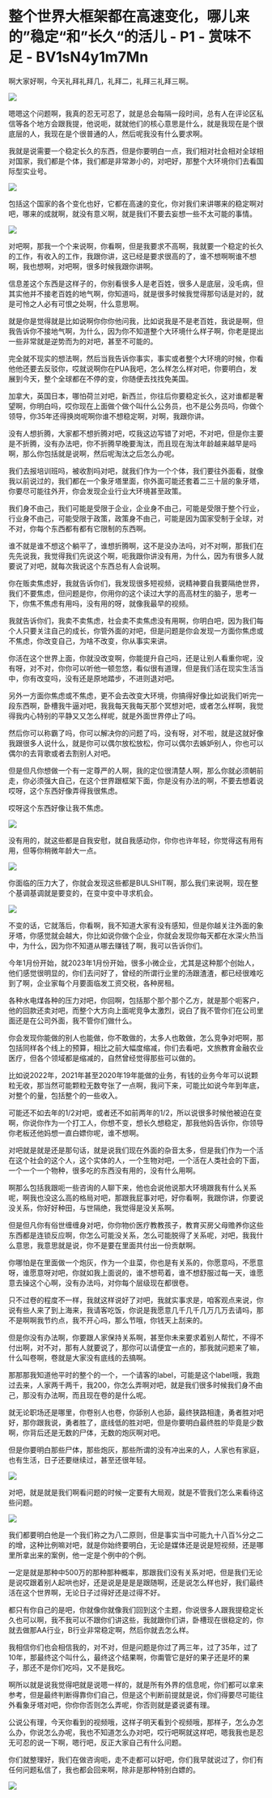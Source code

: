 # 整个世界大框架都在高速变化，哪儿来的”稳定“和”长久“的活儿 - P1 - 赏味不足 - BV1sN4y1m7Mn

啊大家好啊，今天礼拜礼拜几，礼拜二，礼拜三礼拜三啊。

![](img/d1958334b12140169c6e89935960c849_1.png)

嗯嗯这个问题啊，我真的忍无可忍了，就是总会每隔一段时间，总有人在评论区私信等各个地方会跟我提，他说呃，就就他们的核心意思是什么，就是我现在是个很底层的人，我现在是个很普通的人，然后呢我没有什么要求啊。

我就是说需要一个稳定长久的东西，但是你要明白一点，我们相对社会相对全球相对国家，我们都是个体，我们都是非常渺小的，对吧好，那整个大环境你们去看国际型实业号。



![](img/d1958334b12140169c6e89935960c849_3.png)

包括这个国家的各个变化也好，它都在高速的变化，你对我们来讲哪来的稳定啊对吧，哪来的成就啊，就没有意义啊，就是我们不要去妄想一些不太可能的事情。



![](img/d1958334b12140169c6e89935960c849_5.png)

对吧啊，那我一个个来说啊，你看啊，但是我要求不高啊，我就要一个稳定的长久的工作，有收入的工作，我跟你讲，这已经是要求很高的了，谁不想啊啊谁不想啊，我也想啊，对吧啊，很多时候我跟你讲啊。

信息差这个东西是这样子的，你别看很多人是老百姓，很多人是底层，没毛病，但其实他并不接老百姓的地气啊，你知道吗，就是很多时候我觉得那句话是对的，就是可怜之人必有可恨之处啊，什么意思啊。

就是你是觉得就是比如说啊你你你他问我，比如说我是不是老百姓，我说是啊，但我告诉你不接地气啊，为什么，因为你不知道整个大环境什么样子啊，你老是提出一些非常就是逆势而为的对吧，甚至不可能的。

完全就不现实的想法啊，然后当我告诉你事实，事实或者整个大环境的时候，你看他他还要去反驳你，哎就说啊你在PUA我吧，怎么样怎么样对吧，你要明白，发展到今天，整个全球都在不停的变，你随便去找找免美国。

加拿大，英国日本，哪怕荷兰对吧，新西兰，你往后你要稳定长久，这对谁都是奢望啊，你明白吗，哎你现在上面做个做个叫什么公务员，也不是公务员吗，你做个领导，你35年还得换岗呢啊你谁不想稳定啊，对啊，我跟你讲。

没有人想折腾，大家都不想折腾对吧，哎我这边写错了对吧，不对吧，但是你主要是不折腾，没有办法吧，你不折腾早晚要淘汰，而且现在淘汰年龄越来越早是吗啊，那么你包括就是说啊，然后呢淘汰之后怎么办呢。

我们去报培训班吗，被收割吗对吧，就我们作为一个个体，我们要往外面看，就像我以前说过的，我们都在一个象牙塔里面，你外面可能还套着二三十层的象牙塔，你要尽可能往外开，你会发现企业行业大环境甚至政策。

我们身不由己，我们可能是受限于企业，企业身不由己，可能是受限于整个行业，行业身不由己，可能受限于政策，政策身不由己，可能是因为国家受制于全球，对不对，你每个东西都有都有它限制的东西啊。

谁不就是谁不想这个躺平了，谁想折腾啊，这不是没办法吗，对不对啊，那我们在先先说我，我觉得我们先说这个啊，呃我跟你讲没有用，为什么，因为有很多人就要说了对吧，就每次我说这个东西总有人会说啊。

你在贩卖焦虑好，我就告诉你们，我发现很多短视频，说精神要自我要隔绝世界，我们不要焦虑，但问题是你，你用你的这个读过大学的高高材生的脑子，思考一下，你焦不焦虑有用吗，没有用的呀，就像我最早的视频。

我就告诉你们，我卖不卖焦虑，社会卖不卖焦虑没有用啊，你明白吧，因为我们每个人只要关注自己的成长，你管外面的对吧，但是问题是你会发现一方面你焦虑或不焦虑，你改变自己，为啥不改变，你从事实来讲。

你活在这个世界上面，你就没改变啊，你能提升自己吗，还是让别人看重你呢，没有呀，对不对，你你可以听他一顿忽悠，看似很有道理，但是我们活在现实生活当中，你有改变吗，没有还是原地踏步，不进则退对吧。

另外一方面你焦虑或不焦虑，更不会去改变大环境，你搞得好像比如说我们听完一段东西啊，卧槽我牛逼对吧，我我每天我每天那个冥想对吧，或者怎么样啊，我觉得我内心特别的平静又又怎么样呢，就是外面世界停止了吗。

然后你可以称霸了吗，你可以解决你的问题了吗，没有呀，对不啦，就是这就好像我跟很多人说什么，就是你可以偶尔放松放松，你可以偶尔去嫉妒别人，你也可以偶尔的去背歌或者去割别人对吧。

但是但凡你想做一个有一定尊严的人啊，我的定位很清楚人啊，那么你就必须朝前走，你必须强大自己，在这个世界跟框架下面，你是没有办法的啊，不要去想着说哎呀，这个东西好像弄得我很焦虑。

哎呀这个东西好像让我不焦虑。

![](img/d1958334b12140169c6e89935960c849_7.png)

没有用的，就这些都是自我安慰，就自我感动你，你你也许年轻，你觉得这有用有用，但等你稍微年龄大一点。

![](img/d1958334b12140169c6e89935960c849_9.png)

你面临的压力大了，你就会发现这些都是BULSHIT啊，那么我们来说啊，现在整个基调基调就是要变的，在变中变中寻求机会。



![](img/d1958334b12140169c6e89935960c849_11.png)

不变的话，它就落后，你看啊，我不知道大家有没有感知，但是你越关注外面的象牙塔，你感觉就会越大，你比如说你做个企业，你就会发现你每天都在水深火热当中，为什么，因为你不知道从哪去赚钱了啊，我可以告诉你们。

今年1月份开始，就2023年1月份开始，很多小微企业，尤其是这种那个创始人，他们感觉很明显的，你们去问好了，曾经的所谓行业里的汤跟渣渣，都已经很难吃到了啊，企业家每个月要面临发工资交税，各种房租。

各种水电煤各种的压力对吧，你回啊，包括那个那个那个乙方，就是那个呃客户，他的回款还卖对吧，而整个大方向上面呢竞争太激烈，说白了我不管你们在公司里面还是在公司外面，我不管你们做什么。

你会发现你能做的别人也能做，你不敢做的，太多人也敢做，怎么竞争对吧啊，那包括同样各个线上的预算，相比之前大幅度缩减，你们去看吧，文旅教育金融农业医疗，但各个领域都是缩减的，自然曾经觉得那些可以做的。

比如说2022年，2021年甚至2020年19年能做的业务，有钱的业务今年可以说颗粒无收，那当然可能颗粒无数夸张了一点啊，我问下来，可能比如说今年到年底，对整个的量，包括整个的一些收入。

可能还不如去年的1/2对吧，或者还不如前两年的1/2，所以说很多时候他被迫在变啊，你说你作为一个打工人，你想不变，想长久想稳定，那我他妈告诉你，你领导你老板还他妈想一直白嫖你呢，谁不想啊。

对吧就是就是还是那句话，就是说我们现在外面的杂音太多，但是我们作为一个活在这个社会的这个人，这个实体的人，一个生物对吧，一个活在人类社会的下面，一个一个一个物种，很多吃的东西没有用的，没有什么用啊。

啊那么包括我跟呃一些咨询的人聊下来，他也会说他说那大环境跟我有什么关系呢，啊我也没这么高的格局对吧，那跟我屁事对吧，好你看啊，我跟你讲，你要说没关系，你好好种田，与世隔绝，我觉得是没关系啊。

但是但凡你有俗世缠缠身对吧，你你物价医疗教教孩子，教育买房父母赡养你这些东西都是连锁反应啊，你怎么可能没关系，怎么可能脱得了关系呢，对吧，我我什么意思，我意思就是说，你不是要在里面共付出一份贡献啊。

你哪怕是在里面做一个炮灰，作为一个韭菜，你也是有关系的，你愿意吗，不愿意呀，谁愿意呀对吧，你就如我上面说的，谁不想苟着，谁不想舒服过每一天，谁愿意去操这个心啊，没有办法吗，对你每个层级现在都很卷。

只不过卷的程度不一样，我就这样说好了对吧，我就实事求是，咱客观点来说，你说有些人来了到上海来，我请客吃饭，你说是我愿意几千几千几万几万去请吗，那不是啊啊我节约点，我不开心吗，那么节哦，你钱天上刮来的。

但是你没有办法啊，你要跟人家保持关系啊，甚至你未来要求着别人帮忙，不得不付出啊，对不对，那有人就要说了，那你可以请便宜一点的，那我就问题来了嘛，什么叫卷啊，卷就是大家没有底线的去搞啊。

那那那我知道他平时的整个的一个，一个请客的label，可能是这个label哦，我跑过去来，人家两千两千，我200，你怎么弄啊对吧，就是我们很多时候我们身不由己，那没有办法啊，而且现在卷的是什么呢。

就无论职场还是哪里，你卷别人也卷，你舔别人也舔，最终狭路相逢，勇者胜对吧好，那你跟我说，勇者胜了，底线低的胜对吧，但是你要明白最终胜的毕竟是少数啊，你背后还是无数的尸体，无数的炮灰啊对吧。

但是你要明白那些尸体，那些炮灰，那些所谓的没有冲出来的人，人家也有家庭，也有生活，日子还要继续过，甚至还很年轻。



![](img/d1958334b12140169c6e89935960c849_13.png)

对吧，就是就是我们啊看问题的时候一定要有大局观，就是不管我们怎么来看待这些问题。

![](img/d1958334b12140169c6e89935960c849_15.png)

我们都要明白他是一个我们称之为八二原则，但是事实当中可能九十八百%分之二的增，这种比例嘛对吧，就是你始终要明白，无论是媒体还是说是短视频，还是哪里所拿出来的案例，他一定是个例中的个例。

一定是就是那种中500万的那种那种概率，那跟我们没有关系对吧，但是我们无论是说哎跟着别人起哄也好，还是说是是是是跟随啊，还是说怎么样也好，我们最终活在这个世界啊，无论日子过得好还是过得不好。

都只有你自己的是吧，你就像你就像我们回到这个主题，你说很多人跟我提稳定长久也可以啊，我不我可以不跟你们讲这些，我就跟你们讲，卧槽现在很稳定的，你就去做那AA行业，B行业非常稳定啊，然后你就去怎么样。

我相信你们也会相信我的，对不对，但是问题是你过了两三年，过了35年，过了10年，那最终这个叫什么，最终这个结果啊，你甭管它是好的果子还是坏的果子，那还不是你们吃吗，又不是我吃。

啊所以就是说我觉得吧就是说嗯一样的，就是所有外界的信息呢，你们都可以拿来参考，但是最终判断得靠你们自己，但是这个判断前提就是说，你们得要尽可能往外看象牙塔对吧，你你你否则怎么弄呢，你否则就是婆说婆有理。

公说公有理，今天你看到的视频哦，这样子明天看到个视频哦，那样子，怎么办怎么办，你说怎么办呢，我也不知道怎么办对吧，哎行吧啊就这样吧，嗯我我也是忍无可忍的说一下啊，嗯行吧，反正大家自己有什么问题。

你们就整理好，我们在做咨询呃，走不走都可以好吧，你们我早就说过了，你们有任何问题私信了，我也都会回来啊，除非是那种特别白嫖的。



![](img/d1958334b12140169c6e89935960c849_17.png)